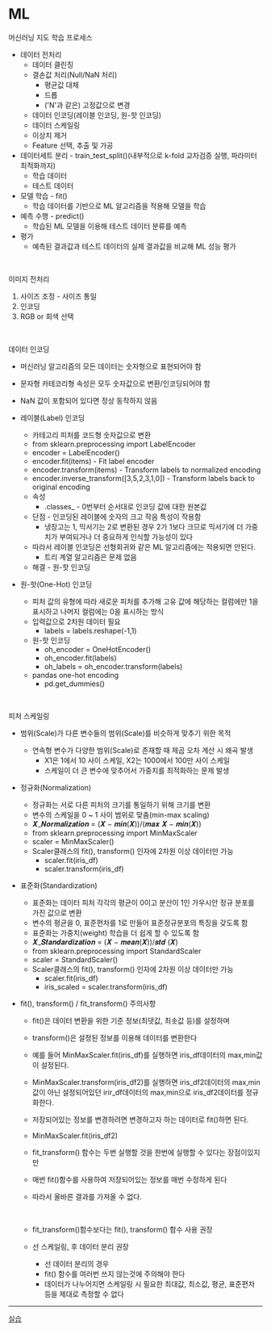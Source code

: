 # ML

머신러닝 지도 학습 프로세스
- 데이터 전처리
    - 데이터 클린징
    - 결손값 처리(Null/NaN 처리)
        - 평균값 대체
        - 드롭
        - ('N'과 같은) 고정값으로 변경
    - 데이터 인코딩(레이블 인코딩, 원-핫 인코딩)
    - 데이터 스케일링
    - 이상치 제거
    - Feature 선택, 추출 및 가공
- 데이터세트 분리 - train_test_split()(내부적으로 k-fold 교차검증 실행, 파라미터 최적화까지)
    - 학습 데이터
    - 테스트 데이터
- 모델 학습 - fit()
    - 학습 데이터를 기반으로 ML 알고리즘을 적용해 모델을 학습
- 예측 수행 - predict()
    - 학습된 ML 모델을 이용해 테스트 데이터 분류를 예측
- 평가
    - 예측된 결과값과 테스트 데이터의 실제 결과값을 비교해 ML 성능 평가

<br>

이미지 전처리
1. 사이즈 조정 - 사이즈 통일
2. 인코딩
3. RGB or 회색 선택

<br>

데이터 인코딩
- 머신러닝 알고리즘의 모든 데이터는 숫자형으로 표현되어야 함
- 문자형 카테코리형 속성은 모두 숫자값으로 변환/인코딩되어야 함
- NaN 값이 포함되어 있다면 정상 동작하지 않음

- 레이블(Label) 인코딩
    - 카테고리 피처를 코드형 숫자값으로 변환
    - from sklearn.preprocessing import LabelEncoder
    - encoder = LabelEncoder()
    - encoder.fit(items) - Fit label encoder
    - encoder.transform(items) - Transform labels to normalized encoding
    - encoder.inverse_transform([3,5,2,3,1,0]) - Transform labels back to original encoding
    - 속성
        - .classes_ - 0번부터 순서대로 인코딩 값에 대한 원본값
    - 단점 - 인코딩된 레이블에 숫자의 크고 작음 특성이 작용함
        - 냉장고는 1, 믹서기는 2로 변환된 경우 2가 1보다 크므로 믹서기에 더 가중치가 부여되거나 더 중요하게 인식할 가능성이 있다
    - 따라서 레이블 인코딩은 선형회귀와 같은 ML 알고리즘에는 적용되면 안된다.
        - 트리 계열 알고리즘은 문제 없음
    - 해결 - 원-핫 인코딩

- 원-핫(One-Hot) 인코딩
    - 피처 값의 유형에 따라 새로운 피처를 추가해 고유 값에 해당하는 컬럼에만 1을 표시하고 나머지 컬럼에는 0을 표시하는 방식
    - 입력값으로 2차원 데이터 필요
        - labels = labels.reshape(-1,1)
    - 원-핫 인코딩
        - oh_encoder = OneHotEncoder()
        - oh_encoder.fit(labels)
        - oh_labels = oh_encoder.transform(labels)
    - pandas one-hot encoding
        - pd.get_dummies()

<br>

피처 스케일링
- 범위(Scale)가 다른 변수들의 범위(Scale)를 비슷하게 맞추기 위한 목적
    - 연속형 변수가 다양한 범위(Scale)로 존재할 때 제곱 오차 계산 시 왜곡 발생
        - X1은 1에서 10 사이 스케일, X2는 1000에서 100만 사이 스케일
        - 스케일이 더 큰 변수에 맞추어서 가중치를 최적화하는 문제 발생

- 정규화(Normalization)
    - 정규화는 서로 다른 피처의 크기를 통일하기 위해 크기를 변환
    - 변수의 스케일을 0 ~ 1 사이 범위로 맞춤(min-max scaling)
    - 𝑿_𝑵𝒐𝒓𝒎𝒂𝒍𝒊𝒛𝒂𝒕𝒊𝒐𝒏 = (𝑿 − 𝒎𝒊𝒏(𝑿))/(𝒎𝒂𝒙 𝑿 − 𝒎𝒊𝒏(𝑿))
    - from sklearn.preprocessing import MinMaxScaler
    - scaler = MinMaxScaler()
    - Scaler클래스의 fit(), transform() 인자에 2차원 이상 데이터만 가능
        - scaler.fit(iris_df)
        - scaler.transform(iris_df)

- 표준화(Standardization)
    - 표준화는 데이터 피처 각각의 평균이 0이고 분산이 1인 가우시안 정규 분포를 가진 값으로 변환
    - 변수의 평균을 0, 표준편차를 1로 만들어 표준정규분포의 특징을 갖도록 함
    - 표준화는 가중치(weight) 학습을 더 쉽게 할 수 있도록 함
    - 𝑿_𝑺𝒕𝒂𝒏𝒅𝒂𝒓𝒅𝒊𝒛𝒂𝒕𝒊𝒐𝒏 = (𝑿 − 𝒎𝒆𝒂𝒏(𝑿))/𝒔𝒕𝒅 (𝑿)
    - from sklearn.preprocessing import StandardScaler
    - scaler = StandardScaler()
    - Scaler클래스의 fit(), transform() 인자에 2차원 이상 데이터만 가능
        - scaler.fit(iris_df)
        - iris_scaled = scaler.transform(iris_df)  

- fit(), transform() / fit_transform() 주의사항
    - fit()은 데이터 변환을 위한 기준 정보(최댓값, 최솟값 등)를 설정하며
    - transform()은 설정된 정보를 이용해 데이터를 변환한다
    - 예를 들어 MinMaxScaler.fit(iris_df)를 실행하면 iris_df데이터의 max,min값이 설정된다.
    - MinMaxScaler.transform(iris_df2)를 실행하면 iris_df2데이터의 max,min값이 아닌 설정되어있던 irir_df데이터의 max,min으로 iris_df2데이터를 정규화한다.
    - 저장되어있는 정보를 변경하려면 변경하고자 하는 데이터로 fit()하면 된다.
    - MinMaxScaler.fit(iris_df2)
    - fit_transform() 함수는 두번 실행할 것을 한번에 실행할 수 있다는 장점이있지만
    - 매번 fit()함수를 사용하여 저장되어있는 정보를 매번 수정하게 된다
    - 따라서 올바른 결과를 가져올 수 없다.

        <br>

    - fit_transform()함수보다는 fit(), transform() 함수 사용 권장
    - 선 스케일링, 후 데이터 분리 권장
        - 선 데이터 분리의 경우
        - fit() 함수를 여러번 쓰지 않는것에 주의해야 한다
        - 데이터가 나누어지면 스케일링 시 필요한 최대값, 최소값, 평균, 표준편차 등을 제대로 측정할 수 없다

---

[실습](http://localhost:8888/tree/ML_0718)